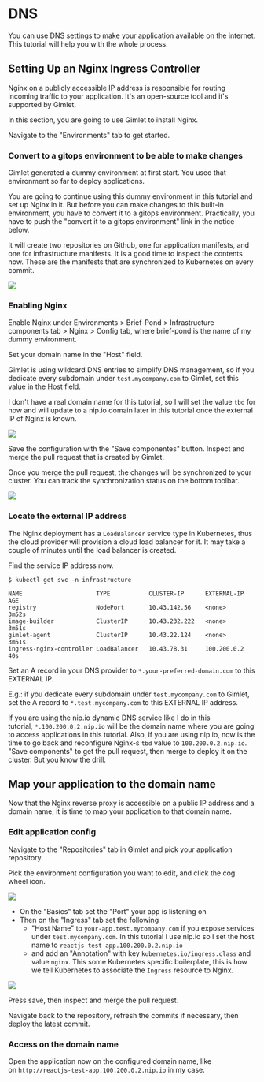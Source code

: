 # DNS

You can use DNS settings to make your application available on the internet. This tutorial will help you with the whole process.
## Setting Up an Nginx Ingress Controller

Nginx on a publicly accessible IP address is responsible for routing incoming traffic to your application. It's an open-source tool and it's supported by Gimlet.

In this section, you are going to use Gimlet to install Nginx.

Navigate to the "Environments" tab to get started.
### Convert to a gitops environment to be able to make changes

Gimlet generated a dummy environment at first start. You used that environment so far to deploy applications.

You are going to continue using this dummy environment in this tutorial and set up Nginx in it. But before you can make changes to this built-in environment, you have to convert it to a gitops environment. Practically, you have to push the "convert it to a gitops environment" link in the notice below.

It will create two repositories on Github, one for application manifests, and one for infrastructure manifests. It is a good time to inspect the contents now. These are the manifests that are synchronized to Kubernetes on every commit.

![](https://gimlet.io/convert.png)

### Enabling Nginx

Enable Nginx under Environments > Brief-Pond > Infrastructure components tab > Nginx > Config tab, where brief-pond is the name of my dummy environment.

Set your domain name in the "Host" field.

Gimlet is using wildcard DNS entries to simplify DNS management, so if you dedicate every subdomain under `test.mycompany.com` to Gimlet, set this value in the Host field.

I don't have a real domain name for this tutorial, so I will set the value `tbd` for now and will update to a nip.io domain later in this tutorial once the external IP of Nginx is known.

![](https://gimlet.io/nginx-tbd.png)

Save the configuration with the "Save componentes" button. Inspect and merge the pull request that is created by Gimlet.

Once you merge the pull request, the changes will be synchronized to your cluster. You can track the synchronization status on the bottom toolbar.

![](https://gimlet.io/gitops-status.png)

### Locate the external IP address

The Nginx deployment has a `LoadBalancer` service type in Kubernetes, thus the cloud provider will provision a cloud load balancer for it. It may take a couple of minutes until the load balancer is created.

Find the service IP address now.

```
$ kubectl get svc -n infrastructure

NAME                     TYPE           CLUSTER-IP      EXTERNAL-IP     AGE
registry                 NodePort       10.43.142.56    <none>          3m52s
image-builder            ClusterIP      10.43.232.222   <none>          3m51s
gimlet-agent             ClusterIP      10.43.22.124    <none>          3m51s
ingress-nginx-controller LoadBalancer   10.43.78.31     100.200.0.2     40s
```

Set an A record in your DNS provider to `*.your-preferred-domain.com` to this EXTERNAL IP.

E.g.: if you dedicate every subdomain under `test.mycompany.com` to Gimlet, set the A record to `*.test.mycompany.com` to this EXTERNAL IP address.

If you are using the nip.io dynamic DNS service like I do in this tutorial, `*.100.200.0.2.nip.io` will be the domain name where you are going to access applications in this tutorial. Also, if you are using nip.io, now is the time to go back and reconfigure Nginx-s `tbd` value to `100.200.0.2.nip.io`. "Save components" to get the pull request, then merge to deploy it on the cluster. But you know the drill.

## Map your application to the domain name

Now that the Nginx reverse proxy is accessible on a public IP address and a domain name, it is time to map your application to that domain name.

### Edit application config

Navigate to the "Repositories" tab in Gimlet and pick your application repository.

Pick the environment configuration you want to edit, and click the cog wheel icon.

![](https://gimlet.io/cog.png)

- On the "Basics" tab set the "Port" your app is listening on
- Then on the "Ingress" tab set the following
    - "Host Name" to `your-app.test.mycompany.com` if you expose services under `test.mycompany.com`. In this tutorial I use nip.io so I set the host name to `reactjs-test-app.100.200.0.2.nip.io`
    - and add an "Annotation" with key `kubernetes.io/ingress.class` and value `nginx`. This some Kubernetes specific boilerplate, this is how we tell Kubernetes to associate the `Ingress` resource to Nginx.

![](https://gimlet.io/ingress-settings.png)

Press save, then inspect and merge the pull request.

Navigate back to the repository, refresh the commits if necessary, then deploy the latest commit.

### Access on the domain name

Open the application now on the configured domain name, like on `http://reactjs-test-app.100.200.0.2.nip.io` in my case.
